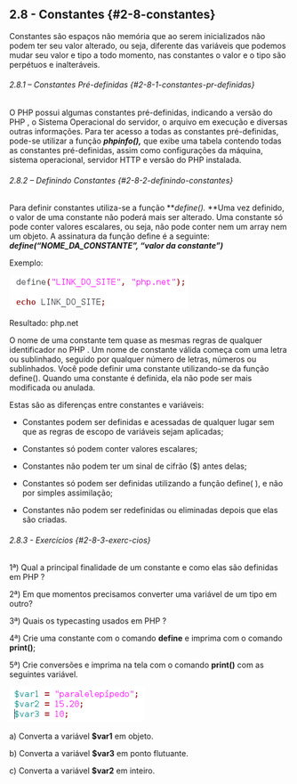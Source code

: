 ## 2.8 - Constantes {#2-8-constantes}

Constantes são espaços não memória que ao serem inicializados não podem ter seu valor alterado, ou seja, diferente das variáveis que podemos mudar seu valor e tipo a todo momento, nas constantes o valor e o tipo são perpétuos e inalteráveis.

###### 2.8.1 – Constantes Pré-definidas {#2-8-1-constantes-pr-definidas}

O PHP possui algumas constantes pré-definidas, indicando a versão do PHP , o Sistema Operacional do servidor, o arquivo em execução e diversas outras informações. Para ter acesso a todas as constantes pré-definidas, pode-se utilizar a função **_phpinfo(),_** que exibe uma tabela contendo todas as constantes pré-definidas, assim como configurações da máquina, sistema operacional, servidor HTTP e versão do PHP instalada.

###### 2.8.2 – Definindo Constantes {#2-8-2-definindo-constantes}

Para definir constantes utiliza-se a função **_define()._ **Uma vez definido, o valor de uma constante não poderá mais ser alterado. Uma constante só pode conter valores escalares, ou seja, não pode conter nem um array nem um objeto. A assinatura da função define é a seguinte: **_define(“NOME_DA_CONSTANTE”, “valor da constante”)_**

Exemplo:

![](../assets/figuras80.png)

Resultado: php.net

O nome de uma constante tem quase as mesmas regras de qualquer identificador no PHP . Um nome de constante válida começa com uma letra ou sublinhado, seguido por qualquer número de letras, números ou sublinhados. Você pode definir uma constante utilizando-se da função define(). Quando uma constante é definida, ela não pode ser mais modificada ou anulada.

Estas são as diferenças entre constantes e variáveis:

*   Constantes podem ser definidas e acessadas de qualquer lugar sem que as regras de escopo de variáveis sejam aplicadas;

*   Constantes só podem conter valores escalares;

*   Constantes não podem ter um sinal de cifrão ($) antes delas;

*   Constantes só podem ser definidas utilizando a função define( ), e não por simples assimilação;

*   Constantes não podem ser redefinidas ou eliminadas depois que elas são criadas.

###### 2.8.3 - Exercícios {#2-8-3-exerc-cios}

1ª) Qual a principal finalidade de um constante e como elas são definidas em PHP ?

2ª) Em que momentos precisamos converter uma variável de um tipo em outro?

3ª) Quais os typecasting usados em PHP ?

4ª) Crie uma constante com o comando **define** e imprima com o comando **print()**;

5ª) Crie conversões e imprima na tela com o comando **print()** com as seguintes variável.

![](../assets/figuras86.png)

a) Converta a variável **$var1** em objeto.

b) Converta a variável **$var3** em ponto flutuante.

c) Converta a variável **$var2** em inteiro.